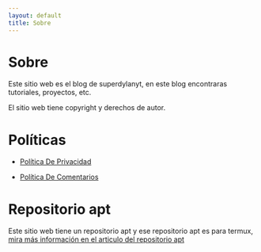 ```yaml
---
layout: default
title: Sobre
---
```


# Sobre

Este sitio web es el blog de superdylanyt, en este blog encontraras tutoriales, proyectos, etc.

El sitio web tiene copyright y derechos de autor.

# Políticas

* [Política De Privacidad](https://dylan14567.github.io/2021/03/08/POL%C3%8DTICA-DE-PRIVACIDAD.html)

* [Política De Comentarios](https://dylan14567.github.io/2021/03/08/politica-de-comentarios.html)

# Repositorio apt

Este sitio web tiene un repositorio apt y ese repositorio apt es para termux, [mira más información en el articulo del repositorio apt](https://dylan14567.github.io/2021/03/09/lab-termux.html)
